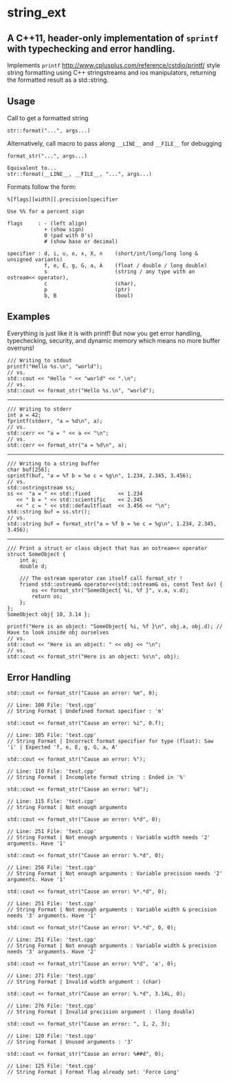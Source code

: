 # string_ext
## A C++11, header-only implementation of `sprintf` with typechecking and error handling.

Implements `printf` http://www.cplusplus.com/reference/cstdio/printf/ style string formatting using C++ stringstreams and ios manipulators, returning the formatted result as a std::string. 

## Usage

Call to get a formatted string 
	
	str::format("...", args...)
	
Alternatively, call macro to pass along `__LINE__` and `__FILE__` for debugging
	
	format_str("...", args...)

	Equivalent to...
	str::format(__LINE__, __FILE__, "...", args...)

Formats follow the form:
	
	%[flags][width][.precision]specifier 

	Use %% for a percent sign

	flags	  : - (left align)
				+ (show sign)
				0 (pad with 0's)
				# (show base or decimal) 

	specifier : d, i, u, o, x, X, n    (short/int/long/long long & unsigned variants)
				f, e, E, g, G, a, A    (float / double / long double)
				s                      (string / any type with an ostream<< operator), 
				c                      (char), 
				p                      (ptr)
	            b, B                   (bool)


## Examples

Everything is just like it is with printf! But now you get error handling, typechecking, security, and dynamic memory which means no more buffer overruns!

	/// Writing to stdout
	printf("Hello %s.\n", "world");
	// vs. 
	std::cout << "Hello " << "world" << ".\n";
	// vs.
	std::cout << format_str("Hello %s.\n", "world");

---

	/// Writing to stderr
	int a = 42;
	fprintf(stderr, "a = %d\n", a);
	// vs. 
	std::cerr << "a = " << a << "\n";
	// vs.
	std::cerr << format_str("a = %d\n", a);

---

	/// Writing to a string buffer
	char buf[256];
	sprintf(buf, "a = %f b = %e c = %g\n", 1.234, 2.345, 3.456);
	// vs.
	std::ostringstream ss;
	ss <<  "a = " << std::fixed			<< 1.234 
	   << " b = " << std::scientific	<< 2.345 
	   << " c = " << std::defaultfloat	<< 3.456 << "\n";
	std::string buf = ss.str();
	// vs.
	std::string buf = format_str("a = %f b = %e c = %g\n", 1.234, 2.345, 3.456);

---

	/// Print a struct or class object that has an ostream<< operator
	struct SomeObject {
		int a;
		double d;

		/// The ostream operator can itself call format_str !
		friend std::ostream& operator<<(std::ostream& os, const Test &v) {
			os << format_str("SomeObject{ %i, %f }", v.a, v.d);
			return os;
		};
	};
	SomeObject obj{ 10, 3.14 };
	
	printf("Here is an object: "SomeObject{ %i, %f }\n", obj.a, obj.d);	// Have to look inside obj ourselves
	// vs. 
	std::cout << "Here is an object: " << obj << "\n";
	// vs.
	std::cout << format_str("Here is an object: %s\n", obj);

## Error Handling

	std::cout << format_str("Cause an error: %m", 0);
	
	// Line: 100 File: 'test.cpp'
	// String Format | Undefined format specifier : 'm'

	std::cout << format_str("Cause an error: %i", 0.f);
	
	// Line: 105 File: 'test.cpp'
	// String Format | Incorrect format specifier for type (float): Saw 'i' | Expected 'f, e, E, g, G, a, A'
	
	std::cout << format_str("Cause an error: %");
	
	// Line: 110 File: 'test.cpp'
	// String Format | Incomplete format string : Ended in '%'

	std::cout << format_str("Cause an error: %d");
	
	// Line: 115 File: 'test.cpp'
	// String Format | Not enough arguments

	std::cout << format_str("Cause an error: %*d", 0);
	
	// Line: 251 File: 'test.cpp'
	// String Format | Not enough arguments : Variable width needs '2' arguments. Have '1'
	
	std::cout << format_str("Cause an error: %.*d", 0);
	
	// Line: 256 File: 'test.cpp'
	// String Format | Not enough arguments : Variable precision needs '2' arguments. Have '1'

	std::cout << format_str("Cause an error: %*.*d", 0);
	
	// Line: 251 File: 'test.cpp'
	// String Format | Not enough arguments : Variable width & precision needs '3' arguments. Have '1'

	std::cout << format_str("Cause an error: %*.*d", 0, 0);
	
	// Line: 251 File: 'test.cpp'
	// String Format | Not enough arguments : Variable width & precision needs '3' arguments. Have '2'

	std::cout << format_str("Cause an error: %*d", 'a', 0);
	
	// Line: 271 File: 'test.cpp'
	// String Format | Invalid width argument : (char)

	std::cout << format_str("Cause an error: %.*d", 3.14L, 0);

	// Line: 276 File: 'test.cpp'
	// String Format | Invalid precision argument : (long double)

	std::cout << format_str("Cause an error: ", 1, 2, 3);
	
	// Line: 120 File: 'test.cpp'
	// String Format | Unused arguments : '3'

	std::cout << format_str("Cause an error: %##d", 0);
	
	// Line: 125 File: 'test.cpp'
	// String Format | Format flag already set: 'Force Long'
